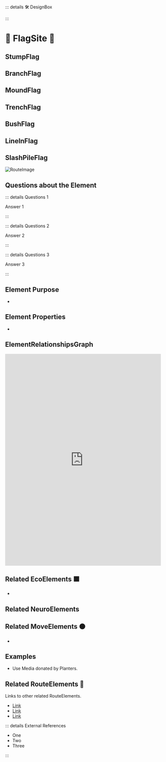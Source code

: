 ::: details 🛠 DesignBox



:::

# 🔺 <route>FlagSite </route>🔺

## StumpFlag

## BranchFlag

## MoundFlag

## TrenchFlag

## BushFlag

## LineInFlag

## SlashPileFlag


![RouteImage](/Route/RouteImage.png)

## Questions about the Element

::: details Questions 1

Answer 1

:::

::: details Questions 2

Answer 2

:::

::: details Questions 3

Answer 3

:::

## Element Purpose

- 

## Element Properties

- 

## ElementRelationshipsGraph

<iframe 
    width="100%" 
    height="684" 
    frameborder="0"
    src="https://observablehq.com/embed/@d3/force-directed-graph/2?cells=chart"
></iframe>

## Related<eco> EcoElements </eco>🟩
- 
## Related <neuro>NeuroElements</neuro>


## Related<move> MoveElements </move>🟠
- 

## Examples

- Use Media donated by Planters. 

## Related <route>RouteElements </route>🔺

Links to other related RouteElements. 

- [Link]()
- [Link]()
- [Link]()

::: details External References

- One
- Two
- Three

:::



